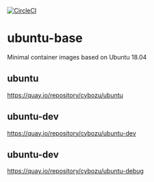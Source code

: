 [![CircleCI](https://circleci.com/gh/cybozu/ubuntu-base.svg?style=svg)](https://circleci.com/gh/cybozu/ubuntu-base)

# ubuntu-base

Minimal container images based on Ubuntu 18.04

## ubuntu
https://quay.io/repository/cybozu/ubuntu

## ubuntu-dev
https://quay.io/repository/cybozu/ubuntu-dev

## ubuntu-dev
https://quay.io/repository/cybozu/ubuntu-debug
